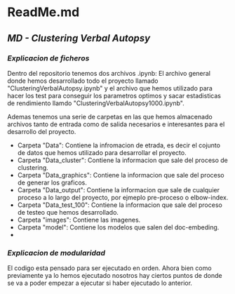 # ReadMe.md
## _MD - Clustering Verbal Autopsy_

### _Explicacion de ficheros_

Dentro del repositorio tenemos dos archivos .ipynb: El archivo general donde hemos desarrollado todo el proyecto llamado "ClusteringVerbalAutopsy.ipynb" y el archivo que hemos utilizado para hacer los test para conseguir los parametros optimos y sacar estadisticas de rendimiento llamdo "ClusteringVerbalAutopsy1000.ipynb".

Ademas tenemos una serie de carpetas en las que hemos almacenado archivos tanto de entrada como de salida necesarios e interesantes para el desarrollo del proyecto.

- Carpeta "Data": Contiene la infromacion de etrada, es decir el cojunto de datos que hemos utilizado para desarrollar el proyecto.
- Carpeta "Data_cluster": Contiene la informacion que sale del proceso de clustering.
- Carpeta "Data_graphics": Contiene la informacion que sale del proceso de generar los graficos.
- Carpeta "Data_output": Contiene la informacion que sale de cualquier proceso a lo largo del proyecto, por ejmeplo pre-proceso o elbow-index.
- Carpeta "Data_test_100": Contiene la informacion que sale del proceso de testeo que hemos desarrollado.
- Carpeta "images": Contiene las imagenes.
- Carpeta "model": Contiene los modelos que salen del doc-embeding.
- 
### _Explicacion de modularidad_

El codigo esta pensado para ser ejecutado en orden. Ahora bien como previamente ya lo hemos ejecutado nosotros hay ciertos puntos de donde se va a poder empezar a ejecutar si haber ejecutado lo anterior.
